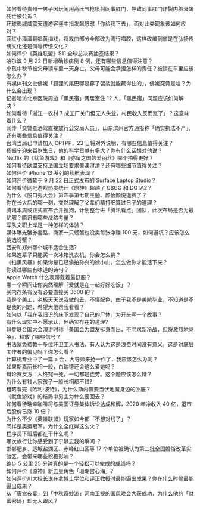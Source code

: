 如何看待贵州一男子因玩闹用高压气枪喷射同事肛门，导致同事肛门炸裂内脏衰竭死亡被公诉？  
环球影城威震天遭游客竖中指发飙怒怼「你给我下去」，面对此类现象该如何应对？  
网红小潘潘翻唱黄梅戏，将戏曲部分全部改为流行唱腔，这样改编到底是在弘扬传统文化还是侮辱传统文化？  
如何评价《英雄联盟》S11 全球总决赛抽签结果？  
哈尔滨 9 月 22 日新增确诊病例 8 例，还有哪些信息值得注意？  
小孩中秋节被父母锁车里一天身亡，父母可能会承担怎样的责任？被锁在车里应该怎么办？  
有媒体刊文批佛媛「狐狸的尾巴哪是穿了袈裟就能藏得住的」，佛媛究竟是啥？为什么会出现？  
记者暗访北京医院周边「黑民宿」两居室住 12 人，「黑民宿」问题应该如何解决？  
如何看待「浙江一农村 7 成工厂关门但无人失业，村民收入反而涨了」？这意味着什么？  
网传「交警查酒驾直接放行公安局人员」，山东滨州官方通报称「确实执法不严」，还有哪些信息值得关注？  
台湾当局已申请加入 CPTPP，23 日将对外说明，有哪些信息值得关注？  
杨振宁迎来百岁生日，他的科学贡献有多大？你有什么话想对他说？  
Netflix 的《鱿鱼游戏》和《弥留之国的爱丽丝》哪个拍得更好？  
如何看待欧盟支持法国立场要求美澳澄清？还有哪些细节值得关注？  
如何评价 iPhone 13 系列的续航表现？  
如何评价微软于 9 月 22 日正式发布的 Surface Laptop Studio？  
如何看待网吧游戏热度统计《原神》超越了 CSGO 和 DOTA2？  
为什么《脱口秀大会》第四季第七期王勉、颜怡颜悦退赛了？  
你在长大后的哪一刻，突然理解了父辈们精打细算过日子的道理？  
腾讯本周或正式宣布合并搜狗，计划整合进「腾讯看点」团队，此次布局是否为最优解？腾讯有哪些战略考量？  
军队文职上岸是一种怎样的体验？  
媒体曝光蟹券套路，商家一只螃蟹也没卖每张净赚 100 元，如何避坑？应该怎么挑选螃蟹？  
西安和郑州哪个城市适合生活?  
如果这辈子只能买一次冰箱洗衣机，你会怎么挑？  
《扫黑风暴》如果你是已经偷拍孙兴的徐小山，怎么做你才能活下来？  
你读过哪些有味道的诗句？  
Apple Watch 什么表带戴着最舒服？  
哪一个瞬间让你突然理解「爱就是在一起好好吃饭」？  
买内存条有没有必要直接买 3600 的？  
我是个美工，老板天天说我做的丑，不懂配色，由于我不是美院毕业，不知道是不是我的问题，希望大佬帮我看看？  
如何以「我在我旧识的床下发现了自己的尸体」为开头写一个故事？  
有什么现实中不愿承认，但确实存在的道理?  
拜登联合国大会演讲时称「美国会为盟友挺身而出，不寻求新冷战，但将激烈地竞争」，释放了哪些信号？  
书法家免费教十多位环卫工人书法，有人认为这是浪费时间没有意义，这是对底层工作者的偏见吗？你怎么看？  
计算机专业中了一篇 a 会，大导师来抢一作了，我应该怎么办呢？  
如果斯嘉丽长相一般，白瑞德还会这么爱她吗？  
辩论赛反方：人终究一死，一切都是徒劳。这个题应该怎么辩？  
为什么有钱人家孩子一般长相都不错?  
粗略看完《哈利·波特》，为什么斯内普要当伏地魔身边的卧底？  
《鱿鱼游戏》的结局中男主为什么要回去？  
如何看待瑞幸咖啡将与美国证券集体诉讼达成和解，2020 年净收入 40 亿，退市后股价已涨 10 倍？  
为什么不少《英雄联盟》玩家如今都「不想对线了」？  
同样是奥运冠军，为什么全红婵这么火？  
程序员下班后都在干什么呢？  
哪次旅行让你感受到了宁静忘我的瞬间 ？  
邯郸肥乡、运城盐湖区、赤峰红山区等 17 个单位被确认为第二批全国婚俗改革实验区，会带来哪些积极影响？  
跑步 5 公里 25 分钟真的是一个轻松可以完成的成绩吗？  
如何评价《原神》新五星角色「珊瑚宫心海」?  
如何评价川大校长说在拿博士学位和评正教授时最能逼出成果？你在什么时候最能逼出成果？  
从「唐宫夜宴」到「中秋奇妙游」河南卫视的国风晚会大获成功，为什么他的「财富密码」却无人跟风？  
